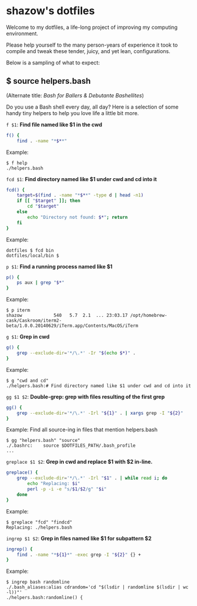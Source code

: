# shazow's dotfiles

Welcome to my dotfiles, a life-long project of improving my computing 
environment.

Please help yourself to the many person-years of experience it took to compile 
and tweak these tender, juicy, and yet lean, configurations.

Below is a sampling of what to expect:


## $ source helpers.bash

(Alternate title: *Bash for Ballers & Debutante Bashellites*)

Do you use a Bash shell every day, all day? Here is a selection of some handy
tiny helpers to help you love life a little bit more.

`f $1`: **Find file named like $1 in the cwd**

```bash
f() {
    find . -name "*$**"

```

Example:

```shell
$ f help
./helpers.bash
```

`fcd $1`: **Find directory named like $1 under cwd and cd into it**

```bash
fcd() {
    target=$(find . -name "*$**" -type d | head -n1)
    if [[ "$target" ]]; then
        cd "$target"
    else
        echo "Directory not found: $*"; return
    fi
}
```

Example:

```shell
dotfiles $ fcd bin
dotfiles/local/bin $
```


`p $1`: **Find a running process named like $1**

```bash
p() {
    ps aux | grep "$*"
}
```

Example:

```shell
$ p iterm
shazow            540   5.7  2.1  ... 23:03.17 /opt/homebrew-cask/Caskroom/iterm2-beta/1.0.0.20140629/iTerm.app/Contents/MacOS/iTerm
```


`g $1`: **Grep in cwd**

```bash
g() {
    grep --exclude-dir='*/\.*' -Ir "$(echo $*)" .
}
```

Example:

```shell
$ g "cwd and cd"
./helpers.bash:# Find directory named like $1 under cwd and cd into it
```


`gg $1 $2`: **Double-grep: grep with files resulting of the first grep**

```bash
gg() {
    grep --exclude-dir='*/\.*' -Irl "${1}" . | xargs grep -I "${2}"
}
```

Example: Find all source-ing in files that mention helpers.bash

```shell
$ gg "helpers.bash" "source"
./.bashrc:    source $DOTFILES_PATH/.bash_profile
...
```


`greplace $1 $2`: **Grep in cwd and replace $1 with $2 in-line.**

```bash
greplace() {
    grep --exclude-dir='*/\.*' -Irl "$1" . | while read i; do
        echo "Replacing: $i"
        perl -p -i -e "s/$1/$2/g" "$i"
    done
}
```

Example:

```shell
$ greplace "fcd" "findcd"
Replacing: ./helpers.bash
```


`ingrep $1 $2`: **Grep in files named like $1 for subpattern $2**

```bash
ingrep() {
    find . -name "*${1}*" -exec grep -I "${2}" {} +
}
```

Example:

```shell
$ ingrep bash randomline
./.bash_aliases:alias cdrandom='cd "$(lsdir | randomline $(lsdir | wc -l))"'
./helpers.bash:randomline() {
```
